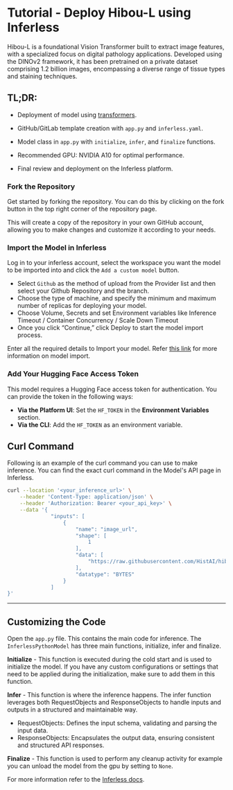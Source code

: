 # Tutorial - Deploy Hibou-L using Inferless
Hibou-L is a foundational Vision Transformer built to extract image features, with a specialized focus on digital pathology applications.
Developed using the DINOv2 framework, it has been pretrained on a private dataset comprising 1.2 billion images, encompassing a diverse range of tissue types and staining techniques.

## TL;DR:
- Deployment of  model using [transformers](https://github.com/huggingface/transformers/).

- GitHub/GitLab template creation with `app.py` and `inferless.yaml`.
- Model class in `app.py` with `initialize`, `infer`, and `finalize` functions.
- Recommended GPU: NVIDIA A10 for optimal performance.
- Final review and deployment on the Inferless platform.

### Fork the Repository
Get started by forking the repository. You can do this by clicking on the fork button in the top right corner of the repository page.

This will create a copy of the repository in your own GitHub account, allowing you to make changes and customize it according to your needs.

### Import the Model in Inferless
Log in to your inferless account, select the workspace you want the model to be imported into and click the `Add a custom model` button.

- Select `Github` as the method of upload from the Provider list and then select your Github Repository and the branch.
- Choose the type of machine, and specify the minimum and maximum number of replicas for deploying your model.
- Choose Volume, Secrets and set Environment variables like Inference Timeout / Container Concurrency / Scale Down Timeout
- Once you click “Continue,” click Deploy to start the model import process.

Enter all the required details to Import your model. Refer [this link](https://docs.inferless.com/integrations/git-custom-code/git--custom-code) for more information on model import.

### Add Your Hugging Face Access Token
This model requires a Hugging Face access token for authentication. You can provide the token in the following ways:

- **Via the Platform UI**: Set the `HF_TOKEN` in the **Environment Variables** section.
- **Via the CLI**: Add the `HF_TOKEN` as an environment variable.

## Curl Command
Following is an example of the curl command you can use to make inference. You can find the exact curl command in the Model's API page in Inferless.

```bash
curl --location '<your_inference_url>' \
    --header 'Content-Type: application/json' \
    --header 'Authorization: Bearer <your_api_key>' \
    --data '{
              "inputs": [
                  {
                      "name": "image_url",
                      "shape": [
                          1
                      ],
                      "data": [
                          "https://raw.githubusercontent.com/HistAI/hibou/refs/heads/main/images/sample.png"
                      ],
                      "datatype": "BYTES"
                  }
              ]
}'
```

---
## Customizing the Code
Open the `app.py` file. This contains the main code for inference. The `InferlessPythonModel` has three main functions, initialize, infer and finalize.

**Initialize** -  This function is executed during the cold start and is used to initialize the model. If you have any custom configurations or settings that need to be applied during the initialization, make sure to add them in this function.

**Infer** - This function is where the inference happens. The infer function leverages both RequestObjects and ResponseObjects to handle inputs and outputs in a structured and maintainable way.
- RequestObjects: Defines the input schema, validating and parsing the input data.
- ResponseObjects: Encapsulates the output data, ensuring consistent and structured API responses.

**Finalize** - This function is used to perform any cleanup activity for example you can unload the model from the gpu by setting to `None`.

For more information refer to the [Inferless docs](https://docs.inferless.com/).
